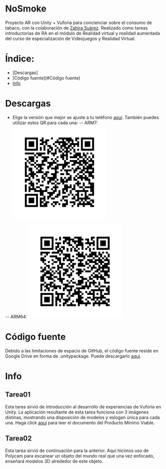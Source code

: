 # NoSmoke
Proyecto AR con Unity + Vuforia para concienciar sobre el consumo de tabaco, con la colaboración de [Zahira Suárez](https://github.com/ZahiraSuarez).
Realizado como tareas introductorias de RA en el módulo de Realidad virtual y realidad aumentada del curso de especialización de Videojuegos y Realidad Virtual.

# Índice:
- [Descargas]
- [Código fuente](#Código fuente)
- [Info](#Info)

# Descargas
- Elige la versión que mejor se ajuste a tu teléfono [aquí](https://drive.google.com/drive/folders/11UqycwKOSRM4n5MuZM5q2KgRkU-zklb0?usp=sharing).
También puedes utilizar estos QR para cada una:
-- ARM7:
  ![ARM7 QR](public/images/nosmoke-qr-arm7.png)

-- ARM64:
  ![ARM64 QR](public/images/nosmoke-qr-arm64.png)

# Código fuente
Debido a las limitaciones de espacio de GitHub, el código fuente reside en Google Drive en forma de .unitypackage.
Puede descargarlo [aquí](https://drive.google.com/drive/folders/1DO2Vrsq8HbsHCYTXZ5imVwWCBahq1Oek?usp=sharing).

# Info
## Tarea01
Esta tarea sirvió de introducción al desarrollo de experiencias de Vuforia en Unity. La aplicación resultante de esta tarea funciona con 3 imágenes distinas, mostrando una disposición de modelos y eslogan única para cada una.
Haga click [aquí]() para leer el documento del Producto Mínimo Viable.

## Tarea02
Esta tarea sirvió de continuación para la anterior. Aquí hicimos uso de Polycam para escanear un objeto del mundo real que una vez enfocado, enseñará modelos 3D alrededor de este objeto.
